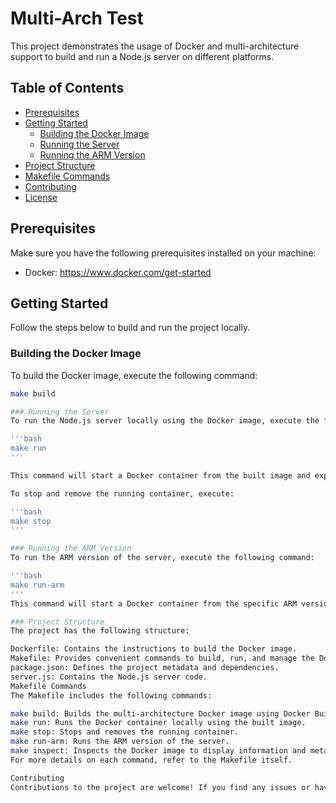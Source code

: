 # Multi-Arch Test

This project demonstrates the usage of Docker and multi-architecture support to build and run a Node.js server on different platforms.

## Table of Contents

- [Prerequisites](#prerequisites)
- [Getting Started](#getting-started)
  - [Building the Docker Image](#building-the-docker-image)
  - [Running the Server](#running-the-server)
  - [Running the ARM Version](#running-the-arm-version)
- [Project Structure](#project-structure)
- [Makefile Commands](#makefile-commands)
- [Contributing](#contributing)
- [License](#license)

## Prerequisites

Make sure you have the following prerequisites installed on your machine:

- Docker: https://www.docker.com/get-started

## Getting Started

Follow the steps below to build and run the project locally.

### Building the Docker Image

To build the Docker image, execute the following command:

```bash
make build

### Running the Server
To run the Node.js server locally using the Docker image, execute the following command:

'''bash
make run
'''

This command will start a Docker container from the built image and expose port 8000 on your machine. You can access the server at http://localhost:8000. The server will respond with a simple message displaying the architecture of the machine.

To stop and remove the running container, execute:

'''bash
make stop
'''

### Running the ARM Version
To run the ARM version of the server, execute the following command:

'''bash
make run-arm
'''
This command will start a Docker container from the specific ARM version of the image and expose port 8000 on your machine. You can access the ARM server at http://localhost:8000.

### Project Structure
The project has the following structure:

Dockerfile: Contains the instructions to build the Docker image.
Makefile: Provides convenient commands to build, run, and manage the Docker image and container.
package.json: Defines the project metadata and dependencies.
server.js: Contains the Node.js server code.
Makefile Commands
The Makefile includes the following commands:

make build: Builds the multi-architecture Docker image using Docker Buildx.
make run: Runs the Docker container locally using the built image.
make stop: Stops and removes the running container.
make run-arm: Runs the ARM version of the server.
make inspect: Inspects the Docker image to display information and metadata.
For more details on each command, refer to the Makefile itself.

Contributing
Contributions to the project are welcome! If you find any issues or have suggestions for improvements, feel free to open an issue or submit a pull request.
